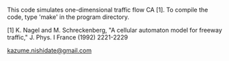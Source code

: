 This code simulates one-dimensional traffic flow CA [1].  To compile
the code, type 'make' in the program directory.

[1] K. Nagel and M. Schreckenberg, "A cellular automaton model for
  freeway traffic," J. Phys. I France (1992) 2221-2229


kazume.nishidate@gmail.com
